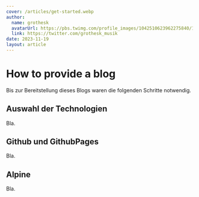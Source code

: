 ```yaml
---
cover: /articles/get-started.webp
author:
  name: grothesk
  avatarUrl: https://pbs.twimg.com/profile_images/1042510623962275840/1Iw_Mvud_400x400.jpg
  link: https://twitter.com/grothesk_musik
date: 2023-11-19
layout: article
---
```


# How to provide a blog

Bis zur Bereitstellung dieses Blogs waren die folgenden Schritte notwendig.

## Auswahl der Technologien

Bla.

## Github und GithubPages

Bla.

## Alpine

Bla.

## 